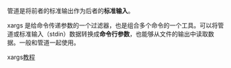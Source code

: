 管道是将前者的标准输出作为后者的**标准输入**。

xargs 是给命令传递参数的一个过滤器，也是组合多个命令的一个工具。可以将管道或标准输入（stdin）数据转换成**命令行参数**，也能够从文件的输出中读取数据。一般和管道一起使用。

xargs[教程](https://www.runoob.com/linux/linux-comm-xargs.html)

